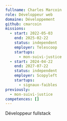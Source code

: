 ```yaml
---
fullname: Charles Marcoin
role: Développeur web
domaine: Développement
github: cmarcoin
missions:
  - start: 2022-05-03
    end: 2025-02-22
    status: independent
    employer: Telescoop
    startups:
      - mon-suivi-justice
  - start: 2024-04-22
    end: 2027-07-22
    status: independent
    employer: Scopyleft
    startups:
      - signaux-faibles
previously:
  - mon-suivi-justice
competences: []
---
```

Développeur fullstack
